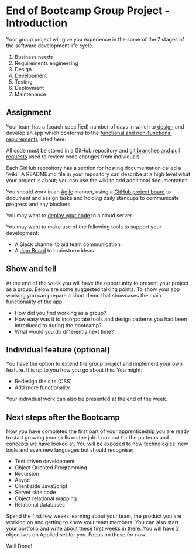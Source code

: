 # End of Bootcamp Group Project - Introduction

Your group project will give you experience in the some of the 7 stages of the software development life cycle.

1. Business needs
1. Requirements engineering
1. Design
1. Development
1. Testing
1. Deployment
1. Maintenance

## Assignment
Your team has a (coach specified) number of days in which to [design](/curriculum/Bootcamp/Unit-6-End_Of_Bootcamp_Group_Project/0.6.4-Design) and develop an app which conforms to the [functional and non-functional requirements](/curriculum/Bootcamp/Unit-6-End_Of_Bootcamp_Group_Project/0.6.2-Requirements) listed here.

All code must be stored in a GitHub repository and [git branches and pull requests](/curriculum/Bootcamp/Unit-6-End_Of_Bootcamp_Group_Project/0.6.6-Branching_and_Pull_Requests) used to review code changes from individuals.

Each GitHub repository has a section for hosting documentation called a 'wiki'. A README.md file in your repository can describe at a high level what your project is about; you can use the wiki to add additional documentation.

You should work in an [Agile](/curriculum/Bootcamp/Unit-6-End_Of_Bootcamp_Group_Project/0.6.3-Agile_Development) manner, using a [GitHub project board](/curriculum/Bootcamp/Unit-6-End_Of_Bootcamp_Group_Project/0.6.5-GitHub_Projects) to document and assign tasks and holding daily standups to communicate progress and any blockers.

You may want to [deploy your code](/curriculum/Bootcamp/Unit-6-End_Of_Bootcamp_Group_Project/0.6.7-Deployment_with_Heroku) to a cloud server.

You may want to make use of the following tools to support your development:
  * A Slack channel to aid team communication
  * A [Jam Board](https://jamboard.google.com/) to brainstorm ideas

## Show and tell

At the end of the week you will have the opportunity to present your project as a group. Below are some suggested talking points. To show your app working you can prepare a short demo that showcases the main functionality of the app.

* How did you find working as a group?
* How easy was it to incorporate tools and design patterns you had been introduced to during the bootcamp?
* What would you do differently next time?

## Individual feature (optional)

You have the option to extend the group project and implement your own feature. It is up to you how you go about this. You might:

* Redesign the site (CSS)
* Add more functionality 

Your individual work can also be presented at the end of the week.

## Next steps after the Bootcamp

Now you have completed the first part of your apprenticeship you are ready to start growing your skills on the job. Look out for the patterns and concepts we have looked at. You will be exposed to new technologies, new tools and even new languages but should recognise;

* Test driven development
* Object Oriented Programming
* Recursion
* Async
* Client side JavaScript
* Server side code
* Object relational mapping
* Relational databases

Spend the first few weeks learning about your team, the product you are working on and getting to know your team members. You can also start your portfolio and write about these first weeks in there. You will have 2 objectives on Applied set for you. Focus on these for now.

Well Done!

